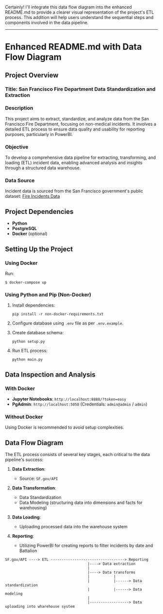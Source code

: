 Certainly! I'll integrate this data flow diagram into the enhanced README.md to provide a clearer visual representation of the project's ETL process. This addition will help users understand the sequential steps and components involved in the data pipeline.

---

# Enhanced README.md with Data Flow Diagram

## Project Overview

### Title: San Francisco Fire Department Data Standardization and Extraction

### Description
This project aims to extract, standardize, and analyze data from the San Francisco Fire Department, focusing on non-medical incidents. It involves a detailed ETL process to ensure data quality and usability for reporting purposes, particularly in PowerBI.

### Objective
To develop a comprehensive data pipeline for extracting, transforming, and loading (ETL) incident data, enabling advanced analysis and insights through a structured data warehouse.

### Data Source
Incident data is sourced from the San Francisco government's public dataset: [Fire Incidents Data](https://data.sfgov.org/Public-Safety/Fire-Incidents/wr8u-xric/about_data)

## Project Dependencies
- **Python**
- **PostgreSQL**
- **Docker** (optional)

## Setting Up the Project

### Using Docker
Run:
```
$ docker-compose up
```

### Using Python and Pip (Non-Docker)
1. Install dependencies:
   ```
   pip install -r non-docker-requirements.txt
   ```

2. Configure database using `.env` file as per `.env.example`.

3. Create database schema:
   ```
   python setup.py
   ```

4. Run ETL process:
   ```
   python main.py
   ```

## Data Inspection and Analysis

### With Docker
- **Jupyter Notebooks**: `http://localhost:8888/?token=easy` 
- **PgAdmin**: `http://localhost:5050` (Credentials: `admin@admin` / `admin`)

### Without Docker
Using Docker is recommended to avoid setup complexities.

## Data Flow Diagram

The ETL process consists of several key stages, each critical to the data pipeline's success:

1. **Data Extraction**: 
   - Source: `SF.gov/API`

2. **Data Transformation**: 
   - Data Standardization
   - Data Modeling (structuring data into dimensions and facts for warehousing)

3. **Data Loading**:
   - Uploading processed data into the warehouse system

4. **Reporting**:
   - Utilizing PowerBI for creating reports to filter incidents by date and Battalion

```
SF.gov/API ----> ETL ----------------------------------> Reporting
                                      |----> Data extraction                  
                                      |                                                                  
                                      |----> Data transforms
                                      |           |
                                      |           |------> Data standardization
                                      |           |------> Data modeling
                                      |
                                      |------------------> Data uploading into wharehouse system
```